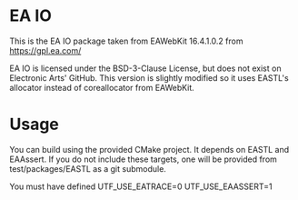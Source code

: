 # EA IO

This is the EA IO package taken from EAWebKit 16.4.1.0.2 from https://gpl.ea.com/

EA IO is licensed under the BSD-3-Clause License, but does not exist on Electronic Arts' GitHub.
This version is slightly modified so it uses EASTL's allocator instead of coreallocator from EAWebKit.

# Usage

You can build using the provided CMake project. It depends on EASTL and EAAssert. If you do not include these targets, one will be provided from test/packages/EASTL as a git submodule.

You must have defined UTF_USE_EATRACE=0 UTF_USE_EAASSERT=1
